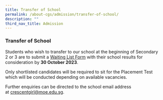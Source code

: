 ```yaml
---
title: Transfer of School
permalink: /about-cgs/admission/transfer-of-school/
description: ""
third_nav_title: Admission
---
```

### **Transfer of School**
Students who wish to transfer to our school at the beginning of Secondary 2 or 3 are to submit a [Waiting List Form](https://www.form.gov.sg/65028d1fd5cb3e0011f995fb) with their school results for consideration by **30 October 2023**.

Only shortlisted candidates will be required to sit for the Placement Test which will be conducted depending on available vacancies.

Further enquiries can be directed to the school email address at [crescentgirl@moe.edu.sg](mailto:crescentgirl@moe.edu.sg).